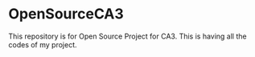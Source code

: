 # OpenSourceCA3
This repository is for Open Source Project for CA3.
This is having all the codes of my project.

